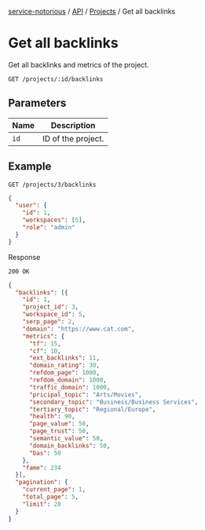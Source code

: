 [service-notorious](../../README.md) / [API](../README.md) / [Projects](./README.md) / Get all backlinks

# Get all backlinks

Get all backlinks and metrics of the project.

```
GET /projects/:id/backlinks
```

## Parameters

| Name | Description        |
|------|--------------------|
| `id` | ID of the project. |

## Example

```
GET /projects/3/backlinks
```

```json
{
  "user": {
    "id": 1,
    "workspaces": [5],
    "role": "admin"
  }
}
```

Response

```
200 OK
```

```json
{
  "backlinks": [{
    "id": 1,
    "project_id": 3,
    "workspace_id": 5,
    "serp_page": 2,
    "domain": "https://www.cat.com",
    "metrics": {
      "tf": 15,
      "cf": 10,
      "ext_backlinks": 11,
      "domain_rating": 30,
      "refdom_page": 1000,
      "refdom_domain": 1000,
      "traffic_domain": 1000,
      "pricipal_topic": "Arts/Movies",
      "secondary_topic": "Business/Business Services",
      "tertiary_topic": "Regional/Europe",
      "health": 90,
      "page_value": 50,
      "page_trust": 50,
      "semantic_value": 50,
      "domain_backlinks": 50,
      "bas": 50
    },
    "fame": 234
  }],
  "pagination": {
    "current_page": 1,
    "total_page": 5,
    "limit": 20
  }
}
```
